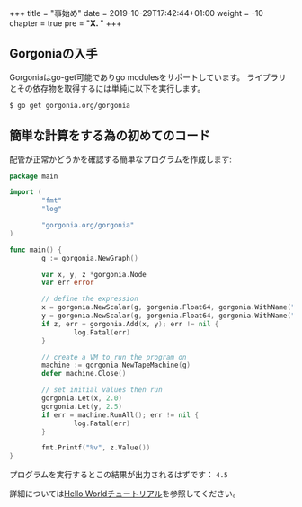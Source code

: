 +++
title = "事始め"
date = 2019-10-29T17:42:44+01:00
weight = -10
chapter = true
pre = "<b>X. </b>"
+++

## Gorgoniaの入手

Gorgoniaはgo-get可能でありgo modulesをサポートしています。
ライブラリとその依存物を取得するには単純に以下を実行します。

```bash
$ go get gorgonia.org/gorgonia
```

## 簡単な計算をする為の初めてのコード

配管が正常かどうかを確認する簡単なプログラムを作成します:

```go
package main

import (
        "fmt"
        "log"

        "gorgonia.org/gorgonia"
)

func main() {
        g := gorgonia.NewGraph()

        var x, y, z *gorgonia.Node
        var err error

        // define the expression
        x = gorgonia.NewScalar(g, gorgonia.Float64, gorgonia.WithName("x"))
        y = gorgonia.NewScalar(g, gorgonia.Float64, gorgonia.WithName("y"))
        if z, err = gorgonia.Add(x, y); err != nil {
                log.Fatal(err)
        }

        // create a VM to run the program on
        machine := gorgonia.NewTapeMachine(g)
        defer machine.Close()

        // set initial values then run
        gorgonia.Let(x, 2.0)
        gorgonia.Let(y, 2.5)
        if err = machine.RunAll(); err != nil {
                log.Fatal(err)
        }

        fmt.Printf("%v", z.Value())
}
```

プログラムを実行するとこの結果が出力されるはずです： `4.5`

詳細については[Hello Worldチュートリアル](/tutorials/hello-world)を参照してください。

